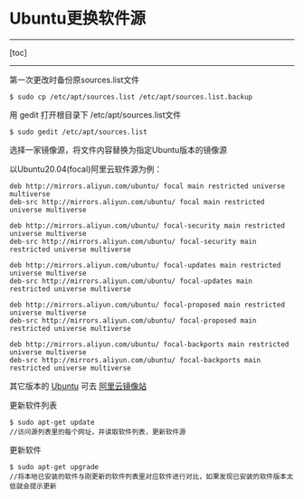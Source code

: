 # Ubuntu更换软件源

---

[toc]



---

第一次更改时备份原sources.list文件

```shell
$ sudo cp /etc/apt/sources.list /etc/apt/sources.list.backup
```

用 gedit 打开根目录下 /etc/apt/sources.list文件

```shell
$ sudo gedit /etc/apt/sources.list
```

选择一家镜像源，将文件内容替换为指定Ubuntu版本的镜像源

以Ubuntu20.04(focal)阿里云软件源为例：

```shell
deb http://mirrors.aliyun.com/ubuntu/ focal main restricted universe multiverse
deb-src http://mirrors.aliyun.com/ubuntu/ focal main restricted universe multiverse

deb http://mirrors.aliyun.com/ubuntu/ focal-security main restricted universe multiverse
deb-src http://mirrors.aliyun.com/ubuntu/ focal-security main restricted universe multiverse

deb http://mirrors.aliyun.com/ubuntu/ focal-updates main restricted universe multiverse
deb-src http://mirrors.aliyun.com/ubuntu/ focal-updates main restricted universe multiverse

deb http://mirrors.aliyun.com/ubuntu/ focal-proposed main restricted universe multiverse
deb-src http://mirrors.aliyun.com/ubuntu/ focal-proposed main restricted universe multiverse

deb http://mirrors.aliyun.com/ubuntu/ focal-backports main restricted universe multiverse
deb-src http://mirrors.aliyun.com/ubuntu/ focal-backports main restricted universe multiverse
```

其它版本的 [Ubuntu](https://so.csdn.net/so/search?q=Ubuntu&spm=1001.2101.3001.7020) 可去 [阿里云镜像站](https://developer.aliyun.com/mirror/ubuntu?spm=a2c6h.13651102.0.0.3e221b113cjdoj)



更新软件列表

```shell
$ sudo apt-get update
//访问源列表里的每个网址，并读取软件列表，更新软件源
```

更新软件

```shell
$ sudo apt-get upgrade
//将本地已安装的软件与刚更新的软件列表里对应软件进行对比，如果发现已安装的软件版本太低就会提示更新
```



